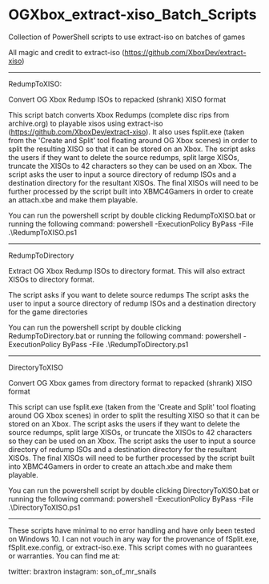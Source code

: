 # OGXbox_extract-xiso_Batch_Scripts
Collection of PowerShell scripts to use extract-iso on batches of games

All magic and credit to extract-iso (https://github.com/XboxDev/extract-xiso)

-----------------------------------------------------------------

RedumpToXISO:

Convert OG Xbox Redump ISOs to repacked (shrank) XISO format 

This script batch converts Xbox Redumps (complete disc rips from archive.org) to playable xisos using extract-iso (https://github.com/XboxDev/extract-xiso). It also uses fsplit.exe (taken from the 'Create and Split' tool floating around OG Xbox scenes) in order to split the resulting XISO so that it can be stored on an Xbox.
The script asks the users if they want to delete the source redumps, split large XISOs, truncate the XISOs to 42 characters so they can be used on an Xbox.
The script asks the user to input a source directory of redump ISOs and a destination directory for the resultant XISOs.
The final XISOs will need to be further processed by the script built into XBMC4Gamers in order to create an attach.xbe and make them playable.

You can run the powershell script by double clicking RedumpToXISO.bat or running the following command:
powershell -ExecutionPolicy ByPass -File .\RedumpToXISO.ps1

-----------------------------------------------------------------

RedumpToDirectory

Extract OG Xbox Redump ISOs to directory format. This will also extract XISOs to directory format.

The script asks if you want to delete source redumps
The script asks the user to input a source directory of redump ISOs and a destination directory for the game directories

You can run the powershell script by double clicking RedumpToDirectory.bat or running the following command:
powershell -ExecutionPolicy ByPass -File .\RedumpToDirectory.ps1

-----------------------------------------------------------------

DirectoryToXISO

Convert OG Xbox games from directory format to repacked (shrank) XISO format

This script can use fsplit.exe (taken from the 'Create and Split' tool floating around OG Xbox scenes) in order to split the resulting XISO so that it can be stored on an Xbox.
The script asks the users if they want to delete the source redumps, split large XISOs, or truncate the XISOs to 42 characters so they can be used on an Xbox.
The script asks the user to input a source directory of redump ISOs and a destination directory for the resultant XISOs.
The final XISOs will need to be further processed by the script built into XBMC4Gamers in order to create an attach.xbe and make them playable.

You can run the powershell script by double clicking DirectoryToXISO.bat or running the following command:
powershell -ExecutionPolicy ByPass -File .\DirectoryToXISO.ps1

-----------------------------------------------------------------

These scripts have minimal to no error handling and have only been tested on Windows 10. I can not vouch in any way for the provenance of fSplit.exe, fSplit.exe.config, or extract-iso.exe. This script comes with no guarantees or warranties. You can find me at:

twitter: braxtron instagram: son_of_mr_snails
